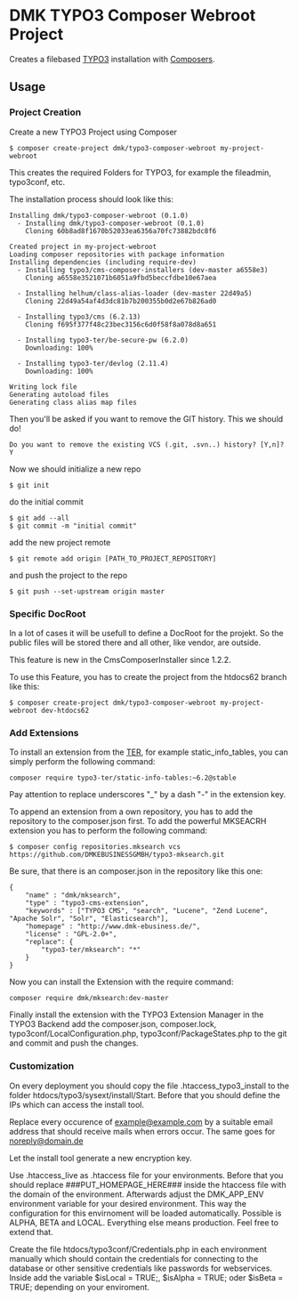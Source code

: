 # DMK TYPO3 Composer Webroot Project

Creates a filebased [TYPO3](http://typo3.org/) installation
with [Composers](https://getcomposer.org/).


## Usage

### Project Creation

Create a new TYPO3 Project using Composer

    $ composer create-project dmk/typo3-composer-webroot my-project-webroot

This creates the required Folders for TYPO3,
for example the fileadmin, typo3conf, etc.

The installation process should look like this:

    Installing dmk/typo3-composer-webroot (0.1.0)
      - Installing dmk/typo3-composer-webroot (0.1.0)
        Cloning 60b8ad8f1670b52033ea6356a70fc73882bdc8f6

    Created project in my-project-webroot
    Loading composer repositories with package information
    Installing dependencies (including require-dev)
      - Installing typo3/cms-composer-installers (dev-master a6558e3)
        Cloning a6558e3521071b6051a9fbd5beccfdbe10e67aea

      - Installing helhum/class-alias-loader (dev-master 22d49a5)
        Cloning 22d49a54af4d3dc81b7b200355b0d2e67b826ad0

      - Installing typo3/cms (6.2.13)
        Cloning f695f377f48c23bec3156c6d0f58f8a078d8a651

      - Installing typo3-ter/be-secure-pw (6.2.0)
        Downloading: 100%

      - Installing typo3-ter/devlog (2.11.4)
        Downloading: 100%

    Writing lock file
    Generating autoload files
    Generating class alias map files

Then you'll be asked if you want to remove the GIT history.
This we should do!

    Do you want to remove the existing VCS (.git, .svn..) history? [Y,n]? Y

Now we should initialize a new repo

    $ git init

do the initial commit

    $ git add --all
    $ git commit -m "initial commit"

add the new project remote

    $ git remote add origin [PATH_TO_PROJECT_REPOSITORY]

and push the project to the repo

    $ git push --set-upstream origin master

### Specific DocRoot

In a lot of cases it will be usefull to define a DocRoot for the projekt.
So the public files will be stored there and all other, like vendor, are outside.

This feature is new in the CmsComposerInstaller since 1.2.2.

To use this Feature, you has to create the project from the htdocs62 branch like this:

    $ composer create-project dmk/typo3-composer-webroot my-project-webroot dev-htdocs62

### Add Extensions

To install an extension from the [TER](https://typo3.org/extensions/repository/),
for example static_info_tables, you can simply perform the following command:

    composer require typo3-ter/static-info-tables:~6.2@stable

Pay attention to replace underscores "_" by a dash "-" in the extension key.


To append an extension from a own repository,
you has to add the repository to the composer.json first.
To add the powerful MKSEACRH extension you has to perform the following command:

    $ composer config repositories.mksearch vcs https://github.com/DMKEBUSINESSGMBH/typo3-mksearch.git

Be sure, that there is an composer.json in the repository like this one:

    {
        "name" : "dmk/mksearch",
        "type" : "typo3-cms-extension",
        "keywords" : ["TYPO3 CMS", "search", "Lucene", "Zend Lucene", "Apache Solr", "Solr", "Elasticsearch"],
        "homepage" : "http://www.dmk-ebusiness.de/",
        "license" : "GPL-2.0+",
        "replace": {
            "typo3-ter/mksearch": "*"
        }
    }

Now you can install the Extension with the require command:

    composer require dmk/mksearch:dev-master

Finally install the extension with the TYPO3 Extension Manager in the TYPO3 Backend
add the composer.json, composer.lock, typo3conf/LocalConfiguration.php, typo3conf/PackageStates.php
to the git and commit and push the changes.

### Customization
On every deployment you should copy the file .htaccess_typo3_install to the folder htdocs/typo3/sysext/install/Start. Before that you should define the IPs which can access the install tool.

Replace every occurence of example@example.com by a suitable email address that should receive mails when errors occur. The same goes for noreply@domain.de

Let the install tool generate a new encryption key.

Use .htaccess_live as .htaccess file for your environments. Before that you should replace ###PUT_HOMEPAGE_HERE### inside the htaccess file with the domain of the environment. Afterwards adjust the DMK_APP_ENV environment variable for your desired environment. This way the configuration for this envirnoment will be loaded automatically. Possible is ALPHA, BETA and LOCAL. Everything else means production. Feel free to extend that.

Create the file htdocs/typo3conf/Credentials.php in each environment manually which should contain the credentials for connecting to the database or other sensitive credentials like passwords for webservices. Inside add the variable $isLocal = TRUE;, $isAlpha = TRUE; oder $isBeta = TRUE; depending on your enviroment.